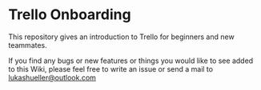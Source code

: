 # Trello Onboarding
This repository gives an introduction to Trello for beginners and new teammates.

If you find any bugs or new features or things you would like to see added to this Wiki, please feel free to write an issue or send a mail to [lukashueller@outlook.com](mailto:lukashueller@outlook.com)
